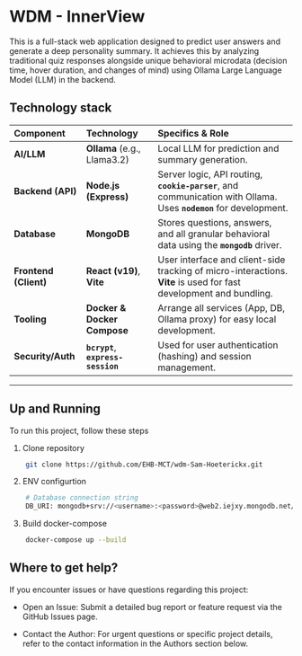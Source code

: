# WDM - InnerView
This is a full-stack web application designed to predict user answers and generate a deep personality summary. It achieves this by analyzing traditional quiz responses alongside unique behavioral microdata (decision time, hover duration, and changes of mind) using Ollama Large Language Model (LLM) in the backend.

## Technology stack
| Component | Technology | Specifics & Role |
| :--- | :--- | :--- |
| **AI/LLM** | **Ollama** (e.g., Llama3.2) | Local LLM for prediction and summary generation. |
| **Backend (API)** | **Node.js (Express)** | Server logic, API routing, **`cookie-parser`**, and communication with Ollama. Uses **`nodemon`** for development. |
| **Database** | **MongoDB** | Stores questions, answers, and all granular behavioral data using the **`mongodb`** driver. |
| **Frontend (Client)** | **React (v19)**, **Vite** | User interface and client-side tracking of micro-interactions. **Vite** is used for fast development and bundling. |
| **Tooling** | **Docker & Docker Compose** | Arrange all services (App, DB, Ollama proxy) for easy local development. |
| **Security/Auth** | **`bcrypt`**, **`express-session`** | Used for user authentication (hashing) and session management. |

---

## Up and Running

To run this project, follow these steps

1. Clone repository
```sh
    git clone https://github.com/EHB-MCT/wdm-Sam-Hoeterickx.git
```

2. ENV configurtion
```sh
    # Database connection string
    DB_URI: mongodb+srv://<username>:<password>@web2.iejxy.mongodb.net/?retryWrites=true&w=majority&appName=Web2
```

3. Build docker-compose
```sh
    docker-compose up --build
```

## Where to get help?

If you encounter issues or have questions regarding this project:

* Open an Issue: Submit a detailed bug report or feature request via the GitHub Issues page.

* Contact the Author: For urgent questions or specific project details, refer to the contact information in the Authors section below.